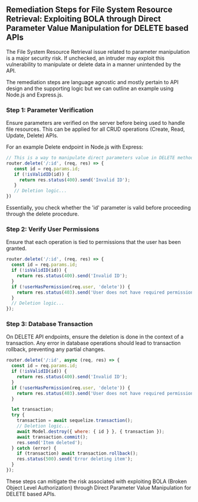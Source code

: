 

## Remediation Steps for File System Resource Retrieval: Exploiting BOLA through Direct Parameter Value Manipulation for DELETE based APIs

The File System Resource Retrieval issue related to parameter manipulation is a major security risk. If unchecked, an intruder may exploit this vulnerability to manipulate or delete data in a manner unintended by the API.

The remediation steps are language agnostic and mostly pertain to API design and the supporting logic but we can outline an example using Node.js and Express.js.

### Step 1: Parameter Verification
Ensure parameters are verified on the server before being used to handle file resources. This can be applied for all CRUD operations (Create, Read, Update, Delete) APIs.

For an example Delete endpoint in Node.js with Express:

```javascript
// This is a way to manipulate direct parameters value in DELETE method.
router.delete('/:id', (req, res) => {
   const id = req.params.id;
   if (!isValidID(id)) {
     return res.status(400).send('Invalid ID');
   }
   // Deletion logic...
})
```

Essentially, you check whether the 'id' parameter is valid before proceeding through the delete procedure.

### Step 2: Verify User Permissions
Ensure that each operation is tied to permissions that the user has been granted.

```javascript
router.delete('/:id', (req, res) => {
  const id = req.params.id;
  if (!isValidID(id)) {
    return res.status(400).send('Invalid ID');
  }
  if (!userHasPermission(req.user, 'delete')) {
    return res.status(403).send('User does not have required permissions');
  }
  // Deletion logic...
});
```

### Step 3: Database Transaction
On DELETE API endpoints, ensure the deletion is done in the context of a transaction. Any error in database operations should lead to transaction rollback, preventing any partial changes.

```javascript
router.delete('/:id', async (req, res) => {
  const id = req.params.id;
  if (!isValidID(id)) {
    return res.status(400).send('Invalid ID');
  }
  if (!userHasPermission(req.user, 'delete')) {
    return res.status(403).send('User does not have required permissions');
  }

  let transaction;
  try {
    transaction = await sequelize.transaction();
    // Deletion logic...
    await Model.destroy({ where: { id } }, { transaction });
    await transaction.commit();
    res.send('Item deleted');
  } catch (error) {
    if (transaction) await transaction.rollback();
    res.status(500).send('Error deleting item');
  }
});
```
These steps can mitigate the risk associated with exploiting BOLA (Broken Object Level Authorization) through Direct Parameter Value Manipulation for DELETE based APIs.